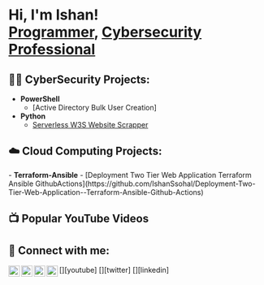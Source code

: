 <h1>Hi, I'm Ishan! <br/><a href="https://github.com/IshanSsohal/IshanSsohal">Programmer</a>, <a href="https://www.linkedin.com/in/ishansohal/">Cybersecurity Professional</a></h1>

<h2>👨‍💻 CyberSecurity Projects:</h2>

- <b>PowerShell</b>
  - [Active Directory Bulk User Creation]
- <b>Python</b>
  - [Serverless W3S Website Scrapper](https://github.com/IshanSsohal/Serverless-W3Scrapper)

<h2>☁️ Cloud Computing Projects:</h2>
- <b>Terraform-Ansible</b>
  - [Deployment Two Tier Web Application Terraform Ansible GithubActions](https://github.com/IshanSsohal/Deployment-Two-Tier-Web-Application--Terraform-Ansible-Github-Actions)
<h2>📺 Popular YouTube Videos</h2>


<h2> 🤳 Connect with me:</h2>

[<img align="left" alt="IshanSohal | YouTube" width="22px" src="" />][youtube]
[<img align="left" alt="IshanSohal | Twitter" width="22px" src="" />][twitter]
[<img align="left" alt="IshanSohal | LinkedIn" width="22px" src="https://www.linkedin.com/in/ishansohal/" />][linkedin]
[<img align="left" alt="IshanSohal | Instagram" width="22px" src="" />][instagram]

[instagram]: 
[linkedin]: 

<!--
**joshmadakor1/joshmadakor1** is a ✨ _special_ ✨ repository because its `README.md` (this file) appears on your GitHub profile.

Here are some ideas to get you started:

- 🔭 I’m currently working on ...
- 🌱 I’m currently learning ...
- 👯 I’m looking to collaborate on ...
- 🤔 I’m looking for help with ...
- 💬 Ask me about ...
- 📫 How to reach me: ...
- 😄 Pronouns: ...
- ⚡ Fun fact: ...
-->
